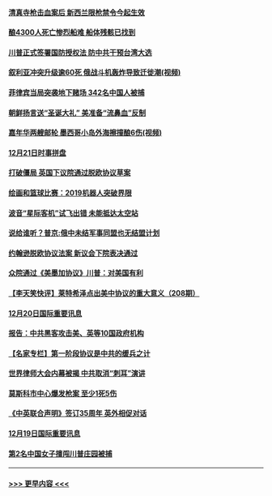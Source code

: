 #### [清真寺枪击血案后 新西兰限枪禁令今起生效](../pages/prog202/a102734655.md?t=12212355) 
#### [酿4300人死亡惨烈船难 船体残骸已找到](../pages/prog202/a102734585.md?t=12212355) 
#### [川普正式签署国防授权法 防中共干预台湾大选](../pages/prog202/a102734587.md?t=12212355) 
#### [叙利亚冲突升级逾60死 俄战斗机轰炸导致迁徙潮(视频)](../pages/prog202/a102734403.md?t=12212355) 
#### [菲律宾当局突袭地下赌场 342名中国人被捕](../pages/prog202/a102734392.md?t=12212355) 
#### [朝鲜扬言送“圣诞大礼” 美准备“流鼻血”反制](../pages/prog202/a102734387.md?t=12212355) 
#### [嘉年华两艘邮轮 墨西哥小岛外海擦撞酿6伤(视频)](../pages/prog202/a102734357.md?t=12212355) 
#### [12月21日时事拼盘](../pages/prog202/a102734213.md?t=12212355) 
#### [打破僵局 英国下议院通过脱欧协议草案](../pages/prog202/a102734197.md?t=12212355) 
#### [绘画和篮球比赛：2019机器人突破界限](../pages/prog202/a102734175.md?t=12212355) 
#### [波音“星际客机”试飞出错 未能抵达太空站](../pages/prog202/a102734149.md?t=12212355) 
#### [说给谁听？普京:俄中未结军事同盟也无结盟计划](../pages/prog202/a102734128.md?t=12212355) 
#### [约翰逊脱欧协议法案 新议会下院表决通过](../pages/prog202/a102734008.md?t=12212355) 
#### [众院通过《美墨加协议》川普：对美国有利](../pages/prog202/a102733996.md?t=12212355) 
#### [【李天笑快评】莱特希泽点出美中协议的重大意义（208期）](../pages/prog202/a102733955.md?t=12212355) 
#### [12月20日国际重要讯息](../pages/prog202/a102733811.md?t=12212355) 
#### [报告：中共黑客攻击美、英等10国政府机构](../pages/prog202/a102733695.md?t=12212355) 
#### [【名家专栏】第一阶段协议是中共的缓兵之计](../pages/prog202/a102733104.md?t=12212355) 
#### [世界律师大会内幕被揭 中共取消“刺耳”演讲](../pages/prog202/a102733621.md?t=12212355) 
#### [莫斯科市中心爆发枪案 至少1死5伤](../pages/prog202/a102733367.md?t=12212355) 
#### [《中英联合声明》签订35周年 英外相促对话](../pages/prog202/a102733192.md?t=12212355) 
#### [12月19日国际重要讯息](../pages/prog202/a102732934.md?t=12212355) 
#### [第2名中国女子擅闯川普庄园被捕](../pages/prog202/a102732884.md?t=12212355) 

----
#### [ >>> 更早内容 <<< ](../indexes/prog202-earlier.md)
